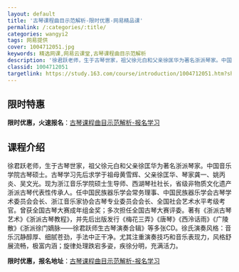 ```yaml
---
layout: default
title: '古琴课程曲目示范解析-限时优惠-网易精品课'
permalink: /:categories/:title/
categories: wangyi2
tags: 网易提供
cover: 1004712051.jpg
keywords: 精选网课,网易云课堂,古琴课程曲目示范解析
description: '徐君跃老师，生于古琴世家，祖父徐元白和父亲徐匡华为著名浙派琴家。中国音乐学院古琴硕士。古琴学习先后求学于祖母黄雪辉、父亲'
classid: 1004712051
targetlink: https://study.163.com/course/introduction/1004712051.htm?share=1&shareId=1025206652&utm_campaign=share&utm_medium=iphoneShare&utm_source=&utm_u=1025206652
---
```


## 限时特惠

**限时优惠，火速报名**：[古琴课程曲目示范解析-报名学习](https://study.163.com/course/introduction/1004712051.htm?share=1&shareId=1025206652&utm_campaign=share&utm_medium=iphoneShare&utm_source=&utm_u=1025206652)

## 课程介绍

徐君跃老师，生于古琴世家，祖父徐元白和父亲徐匡华为著名浙派琴家。中国音乐学院古琴硕士。古琴学习先后求学于祖母黄雪辉、父亲徐匡华、琴家龚一、姚丙炎、吴文光。现为浙江音乐学院硕士生导师、西湖琴社社长，省级非物质文化遗产浙派古琴代表性传承人。任中国民族器乐学会常务理事、中国民族器乐学会古琴学术委员会会长、浙江音乐家协会古琴专业委员会会长、全国社会艺术水平考级考官。曾获全国古琴大赛成年组金奖；多次担任全国古琴大赛评委。著有《浙派古琴艺术》《浙派古琴教程》，并先后出版发行《梅花三弄》《唐琴》《西泠话雨》《广陵散》《浙派徐门嫡脉——徐君跃师生古琴演奏合辑》等多张CD。徐氏演奏风格：音乐沉静醇厚、细腻苍劲，手法中正干净。尤其注重演奏技巧和音乐表现力，风格舒展流畅，极富内涵；旋律处理跌宕多姿，疾徐分明，充满活力。

**限时优惠，报名地址**：[古琴课程曲目示范解析-报名学习](https://study.163.com/course/introduction/1004712051.htm?share=1&shareId=1025206652&utm_campaign=share&utm_medium=iphoneShare&utm_source=&utm_u=1025206652)

